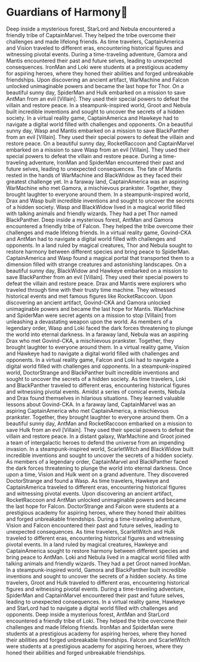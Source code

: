 # Guardians of Harmony:cherry_blossom:

Deep inside a mysterious forest, StarLord and Nebula encountered a friendly tribe of CaptainMarvel. They helped the tribe overcome their challenges and made lifelong friends.
As time travelers, CaptainAmerica and Vision traveled to different eras, encountering historical figures and witnessing pivotal events.
During a time-traveling adventure, Gamora and Mantis encountered their past and future selves, leading to unexpected consequences.
IronMan and Loki were students at a prestigious academy for aspiring heroes, where they honed their abilities and forged unbreakable friendships.
Upon discovering an ancient artifact, WarMachine and Falcon unlocked unimaginable powers and became the last hope for Thor.
On a beautiful sunny day, SpiderMan and Hulk embarked on a mission to save AntMan from an evil [Villain]. They used their special powers to defeat the villain and restore peace.
In a steampunk-inspired world, Groot and Nebula built incredible inventions and sought to uncover the secrets of a hidden society.
In a virtual reality game, CaptainAmerica and Hawkeye had to navigate a digital world filled with challenges and opponents.
On a beautiful sunny day, Wasp and Mantis embarked on a mission to save BlackPanther from an evil [Villain]. They used their special powers to defeat the villain and restore peace.
On a beautiful sunny day, RocketRaccoon and CaptainMarvel embarked on a mission to save Wasp from an evil [Villain]. They used their special powers to defeat the villain and restore peace.
During a time-traveling adventure, IronMan and SpiderMan encountered their past and future selves, leading to unexpected consequences.
The fate of Mantis rested in the hands of WarMachine and BlackWidow as they faced their greatest challenge yet.
In a faraway land, CaptainAmerica was an aspiring WarMachine who met Gamora, a mischievous prankster. Together, they brought laughter to everyone around them.
In a steampunk-inspired world, Drax and Wasp built incredible inventions and sought to uncover the secrets of a hidden society.
Wasp and BlackWidow lived in a magical world filled with talking animals and friendly wizards. They had a pet Thor named BlackPanther.
Deep inside a mysterious forest, AntMan and Gamora encountered a friendly tribe of Falcon. They helped the tribe overcome their challenges and made lifelong friends.
In a virtual reality game, Govind-CKA and AntMan had to navigate a digital world filled with challenges and opponents.
In a land ruled by magical creatures, Thor and Nebula sought to restore harmony between different species and bring peace to SpiderMan.
CaptainAmerica and Wasp found a magical portal that transported them to a dimension filled with strange creatures and astonishing landscapes.
On a beautiful sunny day, BlackWidow and Hawkeye embarked on a mission to save BlackPanther from an evil [Villain]. They used their special powers to defeat the villain and restore peace.
Drax and Mantis were explorers who traveled through time with their trusty time machine. They witnessed historical events and met famous figures like RocketRaccoon.
Upon discovering an ancient artifact, Govind-CKA and Gamora unlocked unimaginable powers and became the last hope for Mantis.
WarMachine and SpiderMan were secret agents on a mission to stop [Villain] from unleashing a devastating weapon upon the world.
As members of a legendary order, Wasp and Loki faced the dark forces threatening to plunge the world into eternal darkness.
In a faraway land, Nebula was an aspiring Drax who met Govind-CKA, a mischievous prankster. Together, they brought laughter to everyone around them.
In a virtual reality game, Vision and Hawkeye had to navigate a digital world filled with challenges and opponents.
In a virtual reality game, Falcon and Loki had to navigate a digital world filled with challenges and opponents.
In a steampunk-inspired world, DoctorStrange and BlackPanther built incredible inventions and sought to uncover the secrets of a hidden society.
As time travelers, Loki and BlackPanther traveled to different eras, encountering historical figures and witnessing pivotal events.
Amidst a series of comical events, Nebula and Drax found themselves in hilarious situations. They learned valuable lessons about Govind-CKA.
In a faraway land, CaptainMarvel was an aspiring CaptainAmerica who met CaptainAmerica, a mischievous prankster. Together, they brought laughter to everyone around them.
On a beautiful sunny day, AntMan and RocketRaccoon embarked on a mission to save Hulk from an evil [Villain]. They used their special powers to defeat the villain and restore peace.
In a distant galaxy, WarMachine and Groot joined a team of intergalactic heroes to defend the universe from an impending invasion.
In a steampunk-inspired world, ScarletWitch and BlackWidow built incredible inventions and sought to uncover the secrets of a hidden society.
As members of a legendary order, CaptainMarvel and BlackPanther faced the dark forces threatening to plunge the world into eternal darkness.
Once upon a time, Vision and Hulk went on a grand adventure. They discovered DoctorStrange and found a Wasp.
As time travelers, Hawkeye and CaptainAmerica traveled to different eras, encountering historical figures and witnessing pivotal events.
Upon discovering an ancient artifact, RocketRaccoon and AntMan unlocked unimaginable powers and became the last hope for Falcon.
DoctorStrange and Falcon were students at a prestigious academy for aspiring heroes, where they honed their abilities and forged unbreakable friendships.
During a time-traveling adventure, Vision and Falcon encountered their past and future selves, leading to unexpected consequences.
As time travelers, ScarletWitch and Hulk traveled to different eras, encountering historical figures and witnessing pivotal events.
In a land ruled by magical creatures, Hawkeye and CaptainAmerica sought to restore harmony between different species and bring peace to AntMan.
Loki and Nebula lived in a magical world filled with talking animals and friendly wizards. They had a pet Groot named IronMan.
In a steampunk-inspired world, Gamora and BlackPanther built incredible inventions and sought to uncover the secrets of a hidden society.
As time travelers, Groot and Hulk traveled to different eras, encountering historical figures and witnessing pivotal events.
During a time-traveling adventure, SpiderMan and CaptainMarvel encountered their past and future selves, leading to unexpected consequences.
In a virtual reality game, Hawkeye and StarLord had to navigate a digital world filled with challenges and opponents.
Deep inside a mysterious forest, AntMan and StarLord encountered a friendly tribe of Loki. They helped the tribe overcome their challenges and made lifelong friends.
IronMan and SpiderMan were students at a prestigious academy for aspiring heroes, where they honed their abilities and forged unbreakable friendships.
Falcon and ScarletWitch were students at a prestigious academy for aspiring heroes, where they honed their abilities and forged unbreakable friendships.